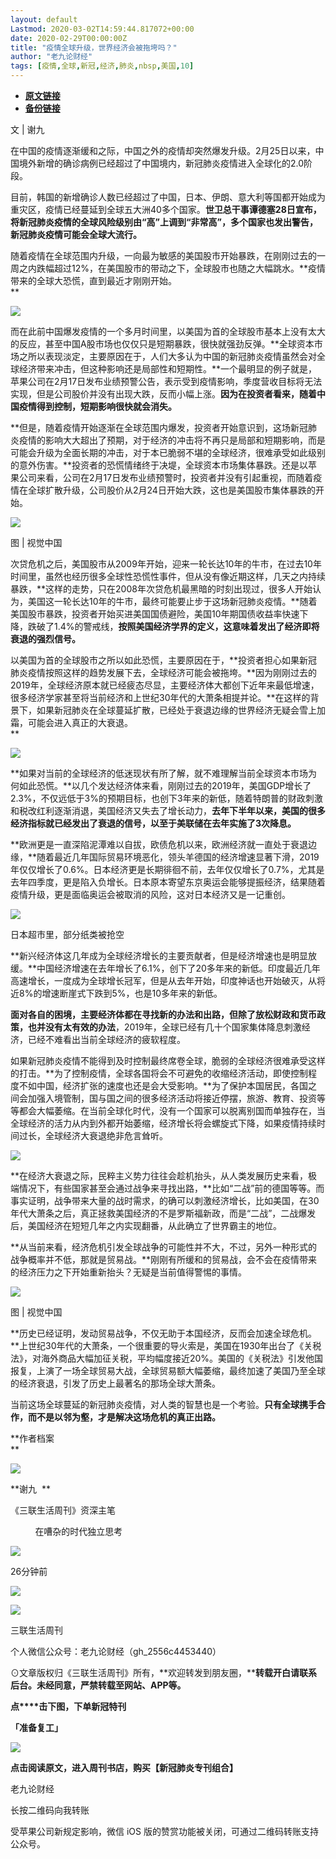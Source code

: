 ```yaml
---
layout: default
Lastmod: 2020-03-02T14:59:44.817072+00:00
date: 2020-02-29T00:00:00Z
title: "疫情全球升级，世界经济会被拖垮吗？"
author: "老九论财经"
tags: [疫情,全球,新冠,经济,肺炎,nbsp,美国,10]
---
```


* [**原文链接**](https://mp.weixin.qq.com/s/aJs1P6h6eEqQ2r4KjBUszQ)
* [**备份链接**](http://archive.today/dnOer)


文 | 谢九  

在中国的疫情逐渐缓和之际，中国之外的疫情却突然爆发升级。2月25日以来，中国境外新增的确诊病例已经超过了中国境内，新冠肺炎疫情进入全球化的2.0阶段。  

目前，韩国的新增确诊人数已经超过了中国，日本、伊朗、意大利等国都开始成为重灾区，疫情已经蔓延到全球五大洲40多个国家。**世卫总干事谭德塞28日宣布，将新冠肺炎疫情的全球风险级别由“高”上调到“非常高”，多个国家也发出警告，新冠肺炎疫情可能会全球大流行。**

随着疫情在全球范围内升级，一向最为敏感的美国股市开始暴跌，在刚刚过去的一周之内跌幅超过12%，在美国股市的带动之下，全球股市也随之大幅跳水。**疫情带来的全球大恐慌，直到最近才刚刚开始。  
**

**![](/images/post/6010a9815ce725504737f31d9eb180df.jpg)**  

而在此前中国爆发疫情的一个多月时间里，以美国为首的全球股市基本上没有太大的反应，甚至中国A股市场也仅仅只是短期暴跌，很快就强劲反弹。**全球资本市场之所以表现淡定，主要原因在于，人们大多认为中国的新冠肺炎疫情虽然会对全球经济带来冲击，但这种影响还是局部性和短期性。**一个最明显的例子就是，苹果公司在2月17日发布业绩预警公告，表示受到疫情影响，季度营收目标将无法实现，但是公司股价并没有出现大跌，反而小幅上涨。**因为在投资者看来，随着中国疫情得到控制，短期影响很快就会消失。**  

**但是，随着疫情开始逐渐在全球范围内爆发，投资者开始意识到，这场新冠肺炎疫情的影响大大超出了预期，对于经济的冲击将不再只是局部和短期影响，而是可能会升级为全面长期的冲击，对于本已脆弱不堪的全球经济，很难承受如此级别的意外伤害。**投资者的恐慌情绪终于决堤，全球资本市场集体暴跌。还是以苹果公司来看，公司在2月17日发布业绩预警时，投资者并没有引起重视，而随着疫情在全球扩散升级，公司股价从2月24日开始大跌，这也是美国股市集体暴跌的开始。

![](/images/post/0e9a96b6d3d8fece4b54c9fd2130ca2e.jpg)

图 | 视觉中国  

次贷危机之后，美国股市从2009年开始，迎来一轮长达10年的牛市，在过去10年时间里，虽然也经历很多全球性恐慌性事件，但从没有像近期这样，几天之内持续暴跌，**这样的走势，只在2008年次贷危机最黑暗的时刻出现过，很多人开始认为，美国这一轮长达10年的牛市，最终可能要止步于这场新冠肺炎疫情。**随着美国股市暴跌，投资者开始买进美国国债避险，美国10年期国债收益率快速下降，跌破了1.4%的警戒线，**按照美国经济学界的定义，这意味着发出了经济即将衰退的强烈信号。**

以美国为首的全球股市之所以如此恐慌，主要原因在于，**投资者担心如果新冠肺炎疫情按照这样的趋势发展下去，全球经济可能会被拖垮。**因为刚刚过去的2019年，全球经济原本就已经疲态尽显，主要经济体大都创下近年来最低增速，很多经济学家甚至将当前经济和上世纪30年代的大萧条相提并论。**在这样的背景下，如果新冠肺炎在全球蔓延扩散，已经处于衰退边缘的世界经济无疑会雪上加霜，可能会进入真正的大衰退。  
**

**![](/images/post/51865368ee767a4116cc3aaaad1e5324.jpg)**

**如果对当前的全球经济的低迷现状有所了解，就不难理解当前全球资本市场为何如此恐慌。**以几个发达经济体来看，刚刚过去的2019年，美国GDP增长了2.3%，不仅远低于3%的预期目标，也创下3年来的新低，随着特朗普的财政刺激和税改红利逐渐消退，美国经济又失去了增长动力，**去年下半年以来，美国的很多经济指标就已经发出了衰退的信号，以至于美联储在去年实施了3次降息。**  

**欧洲更是一直深陷泥潭难以自拔，欧债危机以来，欧洲经济就一直处于衰退边缘，**随着最近几年国际贸易环境恶化，领头羊德国的经济增速显著下滑，2019年仅仅增长了0.6%。日本经济更是长期徘徊不前，去年仅仅增长了0.7%，尤其是去年四季度，更是陷入负增长。日本原本寄望东京奥运会能够提振经济，结果随着疫情升级，更是面临奥运会被取消的风险，这对日本经济又是一记重创。

![](/images/post/2ce18c46a9c0c99135902422bad8e134.jpg)

日本超市里，部分纸类被抢空  

**新兴经济体这几年成为全球经济增长的主要贡献者，但是经济增速也是明显放缓。**中国经济增速在去年增长了6.1%，创下了20多年来的新低。印度最近几年高速增长，一度成为全球增长冠军，但是从去年开始，印度神话也开始破灭，从将近8%的增速断崖式下跌到5%，也是10多年来的新低。

**面对各自的困境，主要经济体都在寻找新的办法和出路，但除了放松财政和货币政策，也并没有太有效的办法**，2019年，全球已经有几十个国家集体降息刺激经济，已经不难看出当前全球经济的疲软程度。

如果新冠肺炎疫情不能得到及时控制最终席卷全球，脆弱的全球经济很难承受这样的打击。**为了控制疫情，全球各国将会不可避免的收缩经济活动，即使控制程度不如中国，经济扩张的速度也还是会大受影响。**为了保护本国居民，各国之间会加强入境管制，国与国之间的很多经济活动将接近停摆，旅游、教育、投资等等都会大幅萎缩。在当前全球化时代，没有一个国家可以脱离别国而单独存在，当全球经济的活力从内到外都开始萎缩，经济增长将会螺旋式下降，如果疫情持续时间过长，全球经济大衰退绝非危言耸听。

![](/images/post/fdd342f291e3afb33e74c1f059a1b061.jpg)

**在经济大衰退之际，民粹主义势力往往会趁机抬头，从人类发展历史来看，极端情况下，有些国家甚至会通过战争来寻找出路，**比如“二战”前的德国等等。而事实证明，战争带来大量的战时需求，的确可以刺激经济增长，比如美国，在30年代大萧条之后，真正拯救美国经济的不是罗斯福新政，而是“二战”，二战爆发后，美国经济在短短几年之内实现翻番，从此确立了世界霸主的地位。

**从当前来看，经济危机引发全球战争的可能性并不大，不过，另外一种形式的战争概率并不低，那就是贸易战。**刚刚有所缓和的贸易战，会不会在疫情带来的经济压力之下开始重新抬头？无疑是当前值得警惕的事情。

![](/images/post/26d1548829298296ba1b7d4754e705af.jpg)

图 | 视觉中国  

**历史已经证明，发动贸易战争，不仅无助于本国经济，反而会加速全球危机。**上世纪30年代的大萧条，一个很重要的导火索是，美国在1930年出台了《关税法》，对海外商品大幅加征关税，平均幅度接近20%。美国的《关税法》引发他国报复，上演了一场全球贸易大战，全球贸易额大幅萎缩，最终加速了美国乃至全球的经济衰退，引发了历史上最著名的那场全球大萧条。

当前这场全球蔓延的新冠肺炎疫情，对人类的智慧也是一个考验。**只有全球携手合作，而不是以邻为壑，才是解决这场危机的真正出路。**  

**作者档案  
**

  

![](/images/post/513ba556b612046eba5bb91ed9b145c4.jpg)

**谢九  **

《三联生活周刊》资深主笔

          在嘈杂的时代独立思考

![](/images/post/9ed28c4775b0864122534b71d551b782.jpg)

26分钟前

![](/images/post/f36203f3b65a84bea559a65b3c0e5723.jpg)

  

![](/images/post/9ce64e107b4d5e012268fa0b62317757.jpg)

三联生活周刊

个人微信公众号：老九论财经（gh\_2556c4453440）

⊙文章版权归《三联生活周刊》所有，**欢迎转发到朋友圈，****转载开白请联系后台。未经同意，严禁转载至网站、APP等。**

**点****击下图，下单新冠特刊**

**「准备复工」**  

[![](/images/post/c5c8a9a670c337149dd6ae2f94fa7e11.jpg)](https://j.youzan.com/EGC1S9)

****点击阅读原文，进入周刊书店，********购买********【新冠肺炎专刊组合】****

  

老九论财经

长按二维码向我转账

受苹果公司新规定影响，微信 iOS 版的赞赏功能被关闭，可通过二维码转账支持公众号。

